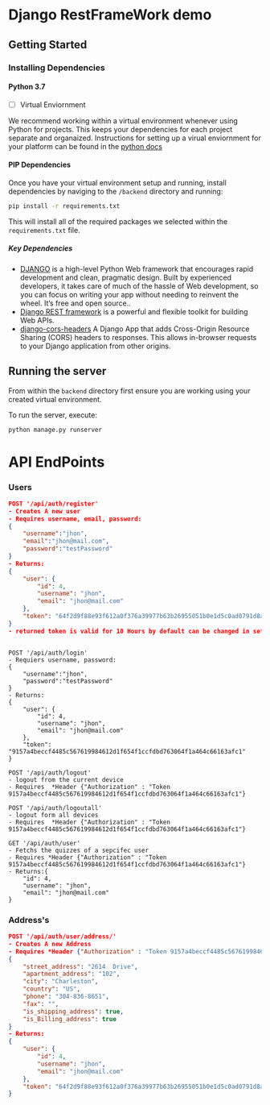 # Django RestFrameWork demo

## Getting Started

### Installing Dependencies

#### Python 3.7

- [ ] Virtual Enviornment

We recommend working within a virtual environment whenever using Python for projects. This keeps your dependencies for each project separate and organaized. Instructions for setting up a virual enviornment for your platform can be found in the [python docs](https://packaging.python.org/guides/installing-using-pip-and-virtual-environments/)

#### PIP Dependencies

Once you have your virtual environment setup and running, install dependencies by naviging to the `/backend` directory and running:

```bash
pip install -r requirements.txt
```

This will install all of the required packages we selected within the `requirements.txt` file.

##### Key Dependencies

- [DJANGO](https://docs.djangoproject.com/en/3.0/) is a high-level Python Web framework that encourages rapid development and clean, pragmatic design. Built by experienced developers, it takes care of much of the hassle of Web development, so you can focus on writing your app without needing to reinvent the wheel. It’s free and open source..
- [Django REST framework](https://www.django-rest-framework.org/) is a powerful and flexible toolkit for building Web APIs.
- [django-cors-headers](https://github.com/adamchainz/django-cors-headers) A Django App that adds Cross-Origin Resource Sharing (CORS) headers to responses. This allows in-browser requests to your Django application from other origins.

## Running the server

From within the `backend` directory first ensure you are working using your created virtual environment.

To run the server, execute:

```bash
python manage.py runserver
```

# API EndPoints

### Users

```json
POST '/api/auth/register'
- Creates A new user
- Requires username, email, password:
{
    "username":"jhon",
    "email":"jhon@mail.com",
    "password":"testPassword"
}
- Returns:
{
    "user": {
        "id": 4,
        "username": "jhon",
        "email": "jhon@mail.com"
    },
    "token": "64f2d9f88e93f612a0f376a39977b63b26955051b0e1d5c0ad0791d8ae83f71d"
}
- returned token is valid for 10 Hours by default can be changed in settings.py
```

```

POST '/api/auth/login'
- Requiers username, password:
{
    "username":"jhon",
    "password":"testPassword"
}
- Returns:
{
    "user": {
        "id": 4,
        "username": "jhon",
        "email": "jhon@mail.com"
    },
    "token": "9157a4beccf4485c567619984612d1f654f1ccfdbd763064f1a464c66163afc1"
}
```

```
POST '/api/auth/logout'
- logout from the current device
- Requires  *Header {"Authorization" : "Token 9157a4beccf4485c567619984612d1f654f1ccfdbd763064f1a464c66163afc1"}
```

```
POST '/api/auth/logoutall'
- logout form all devices
- Requires  *Header {"Authorization" : "Token 9157a4beccf4485c567619984612d1f654f1ccfdbd763064f1a464c66163afc1"}
```

```
GET '/api/auth/user'
- Fetchs the quizzes of a sepcifec user
- Requires *Header {"Authorization" : "Token 9157a4beccf4485c567619984612d1f654f1ccfdbd763064f1a464c66163afc1"}
- Returns:{
    "id": 4,
    "username": "jhon",
    "email": "jhon@mail.com"
}
```

### Address's

```json
POST '/api/auth/user/address/'
- Creates A new Address
- Requires *Header {"Authorization" : "Token 9157a4beccf4485c567619984612d1f654f1ccfdbd763064f1a464c66163afc1"}:
{
    "street_address": "2614  Drive",
    "apartment_address": "102",
    "city": "Charleston",
    "country": "US",
    "phone": "304-836-8651",
    "fax": "",
    "is_shipping_address": true,
    "is_Billing_address": true
}
- Returns:
{
    "user": {
        "id": 4,
        "username": "jhon",
        "email": "jhon@mail.com"
    },
    "token": "64f2d9f88e93f612a0f376a39977b63b26955051b0e1d5c0ad0791d8ae83f71d"
}
```
